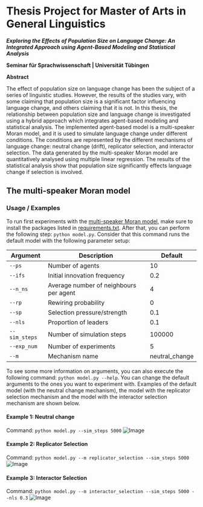 # Thesis Project for Master of Arts in General Linguistics
***Exploring the Effects of Population Size on Language Change: An Integrated Approach using Agent-Based Modeling and Statistical Analysis***

**Seminar für Sprachwissenschaft | Universität Tübingen**

**Abstract**

The effect of population size on language change has been the subject of a series of linguistic studies. However, the results of the studies vary, with some claiming that population size is a significant factor influencing language change, and others claiming that it is not. In this thesis, the relationship between population size and language change is investigated using a hybrid approach which integrates agent-based modeling and statistical analysis. The implemented agent-based model is a multi-speaker Moran model, and it is used to simulate language change under different conditions. The conditions are represented by the different mechanisms of language change: neutral change (drift), replicator selection, and interactor selection. The data generated by the multi-speaker Moran model are quantitatively analysed using multiple linear regression. The results of the statistical analysis show that population size significantly effects language change if selection is involved. 

## The multi-speaker Moran model
### Usage / Examples

To run first experiments with the [multi-speaker Moran model](https://github.com/yuliyamkh/ABM_AgentPy/blob/master/model.py), make sure to install the packages listed in [requirements.txt](https://github.com/yuliyamkh/ABM_AgentPy/blob/master/requirements.txt). After that, you can perform the following step: ```python model.py```. Consider that this command runs the default model with the following parameter setup:

| Argument          | Description                            | Default        |
|-------------------|----------------------------------------|----------------|
| ```--ps```        | Number of agents                       | 10             |
| ```--ifs```       | Initial innovation frequency           | 0.2            |
| ```--n_ns```      | Average number of neighbours per agent | 4              |
| ```--rp```        | Rewiring probability                   | 0              |
| ```--sp```        | Selection pressure/strength            | 0.1            |
| ```--nls```       | Proportion of leaders                  | 0.1            |
| ```--sim_steps``` | Number of simulation steps             | 100000         |
| ```--exp_num```   | Number of experiments                  | 5              |
| ```--m```         | Mechanism name                         | neutral_change |

To see some more information on arguments, you can also execute the following command: ```python model.py --help```. You can change the default arguments to the ones you want to experiment with. Examples of the default model (with the neutral change mechanism), the model with the replicator selection mechanism and the model with the interactor selection mechanism are shown below.

#### Example 1: Neutral change
Command: ```python model.py --sim_steps 5000```
![Image](neutral_change.png)

#### Example 2: Replicator Selection
Command: ```python model.py --m replicator_selection --sim_steps 5000```
![Image](replicator_selection.png)

#### Example 3: Interactor Selection
Command: ```python model.py --m interactor_selection --sim_steps 5000 --nls 0.3```
![Image](interactor_selection.png)



